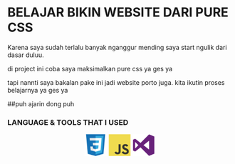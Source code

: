 # BELAJAR BIKIN WEBSITE DARI PURE CSS

Karena saya sudah terlalu banyak nganggur mending saya start ngulik dari dasar duluu.

di project ini coba saya maksimalkan pure css ya ges ya

tapi nannti saya bakalan pake ini jadi website porto juga. kita ikutin proses belajarnya ya ges ya



##puh ajarin dong puh

### LANGUAGE & TOOLS THAT I USED

<p align="center">
  <img src="https://github.com/devicons/devicon/blob/master/icons/css3/css3-original.svg" alt="CSS" width="50" height="50"/> 
  <img src="https://github.com/devicons/devicon/blob/master/icons/javascript/javascript-original.svg" alt="JavaScript" width="50" height="50"/>
  <img src="https://github.com/devicons/devicon/blob/master/icons/visualstudio/visualstudio-plain.svg" alt="VisualStudio" width="50" height="50"/> 
</p>

